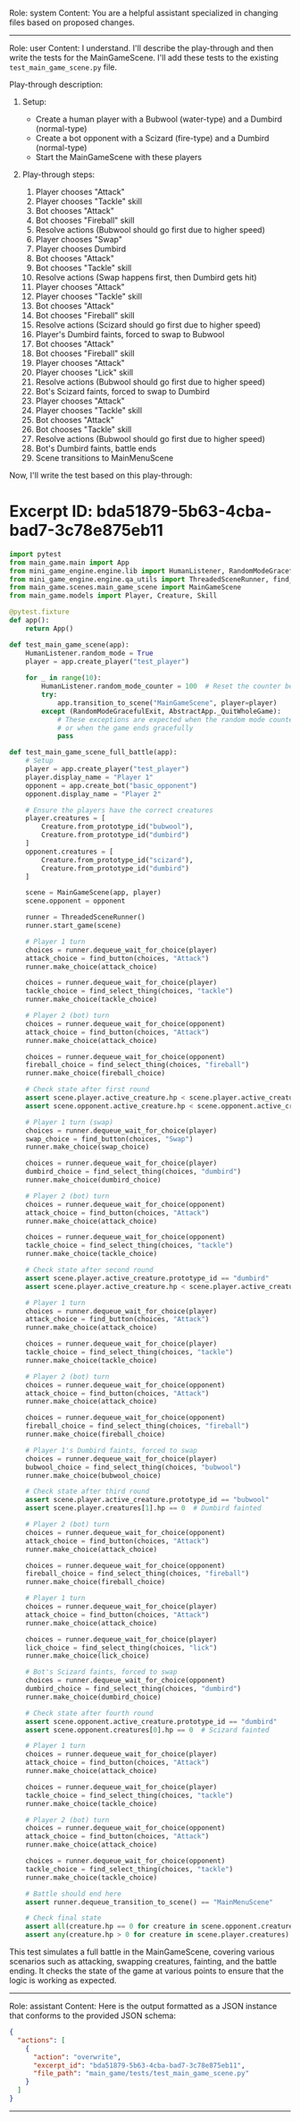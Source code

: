 Role: system
Content: You are a helpful assistant specialized in changing files based on proposed changes.
__________________
Role: user
Content: I understand. I'll describe the play-through and then write the tests for the MainGameScene. I'll add these tests to the existing `test_main_game_scene.py` file.

Play-through description:

1. Setup:
   - Create a human player with a Bubwool (water-type) and a Dumbird (normal-type)
   - Create a bot opponent with a Scizard (fire-type) and a Dumbird (normal-type)
   - Start the MainGameScene with these players

2. Play-through steps:
   1. Player chooses "Attack"
   2. Player chooses "Tackle" skill
   3. Bot chooses "Attack"
   4. Bot chooses "Fireball" skill
   5. Resolve actions (Bubwool should go first due to higher speed)
   6. Player chooses "Swap"
   7. Player chooses Dumbird
   8. Bot chooses "Attack"
   9. Bot chooses "Tackle" skill
   10. Resolve actions (Swap happens first, then Dumbird gets hit)
   11. Player chooses "Attack"
   12. Player chooses "Tackle" skill
   13. Bot chooses "Attack"
   14. Bot chooses "Fireball" skill
   15. Resolve actions (Scizard should go first due to higher speed)
   16. Player's Dumbird faints, forced to swap to Bubwool
   17. Bot chooses "Attack"
   18. Bot chooses "Fireball" skill
   19. Player chooses "Attack"
   20. Player chooses "Lick" skill
   21. Resolve actions (Bubwool should go first due to higher speed)
   22. Bot's Scizard faints, forced to swap to Dumbird
   23. Player chooses "Attack"
   24. Player chooses "Tackle" skill
   25. Bot chooses "Attack"
   26. Bot chooses "Tackle" skill
   27. Resolve actions (Bubwool should go first due to higher speed)
   28. Bot's Dumbird faints, battle ends
   29. Scene transitions to MainMenuScene

Now, I'll write the test based on this play-through:

# Excerpt ID: bda51879-5b63-4cba-bad7-3c78e875eb11
```python main_game/tests/test_main_game_scene.py
import pytest
from main_game.main import App
from mini_game_engine.engine.lib import HumanListener, RandomModeGracefulExit, AbstractApp
from mini_game_engine.engine.qa_utils import ThreadedSceneRunner, find_button, find_select_thing
from main_game.scenes.main_game_scene import MainGameScene
from main_game.models import Player, Creature, Skill

@pytest.fixture
def app():
    return App()

def test_main_game_scene(app):
    HumanListener.random_mode = True
    player = app.create_player("test_player")
    
    for _ in range(10):
        HumanListener.random_mode_counter = 100  # Reset the counter before each run
        try:
            app.transition_to_scene("MainGameScene", player=player)
        except (RandomModeGracefulExit, AbstractApp._QuitWholeGame):
            # These exceptions are expected when the random mode counter reaches zero
            # or when the game ends gracefully
            pass

def test_main_game_scene_full_battle(app):
    # Setup
    player = app.create_player("test_player")
    player.display_name = "Player 1"
    opponent = app.create_bot("basic_opponent")
    opponent.display_name = "Player 2"

    # Ensure the players have the correct creatures
    player.creatures = [
        Creature.from_prototype_id("bubwool"),
        Creature.from_prototype_id("dumbird")
    ]
    opponent.creatures = [
        Creature.from_prototype_id("scizard"),
        Creature.from_prototype_id("dumbird")
    ]

    scene = MainGameScene(app, player)
    scene.opponent = opponent

    runner = ThreadedSceneRunner()
    runner.start_game(scene)

    # Player 1 turn
    choices = runner.dequeue_wait_for_choice(player)
    attack_choice = find_button(choices, "Attack")
    runner.make_choice(attack_choice)

    choices = runner.dequeue_wait_for_choice(player)
    tackle_choice = find_select_thing(choices, "tackle")
    runner.make_choice(tackle_choice)

    # Player 2 (bot) turn
    choices = runner.dequeue_wait_for_choice(opponent)
    attack_choice = find_button(choices, "Attack")
    runner.make_choice(attack_choice)

    choices = runner.dequeue_wait_for_choice(opponent)
    fireball_choice = find_select_thing(choices, "fireball")
    runner.make_choice(fireball_choice)

    # Check state after first round
    assert scene.player.active_creature.hp < scene.player.active_creature.max_hp
    assert scene.opponent.active_creature.hp < scene.opponent.active_creature.max_hp

    # Player 1 turn (swap)
    choices = runner.dequeue_wait_for_choice(player)
    swap_choice = find_button(choices, "Swap")
    runner.make_choice(swap_choice)

    choices = runner.dequeue_wait_for_choice(player)
    dumbird_choice = find_select_thing(choices, "dumbird")
    runner.make_choice(dumbird_choice)

    # Player 2 (bot) turn
    choices = runner.dequeue_wait_for_choice(opponent)
    attack_choice = find_button(choices, "Attack")
    runner.make_choice(attack_choice)

    choices = runner.dequeue_wait_for_choice(opponent)
    tackle_choice = find_select_thing(choices, "tackle")
    runner.make_choice(tackle_choice)

    # Check state after second round
    assert scene.player.active_creature.prototype_id == "dumbird"
    assert scene.player.active_creature.hp < scene.player.active_creature.max_hp

    # Player 1 turn
    choices = runner.dequeue_wait_for_choice(player)
    attack_choice = find_button(choices, "Attack")
    runner.make_choice(attack_choice)

    choices = runner.dequeue_wait_for_choice(player)
    tackle_choice = find_select_thing(choices, "tackle")
    runner.make_choice(tackle_choice)

    # Player 2 (bot) turn
    choices = runner.dequeue_wait_for_choice(opponent)
    attack_choice = find_button(choices, "Attack")
    runner.make_choice(attack_choice)

    choices = runner.dequeue_wait_for_choice(opponent)
    fireball_choice = find_select_thing(choices, "fireball")
    runner.make_choice(fireball_choice)

    # Player 1's Dumbird faints, forced to swap
    choices = runner.dequeue_wait_for_choice(player)
    bubwool_choice = find_select_thing(choices, "bubwool")
    runner.make_choice(bubwool_choice)

    # Check state after third round
    assert scene.player.active_creature.prototype_id == "bubwool"
    assert scene.player.creatures[1].hp == 0  # Dumbird fainted

    # Player 2 (bot) turn
    choices = runner.dequeue_wait_for_choice(opponent)
    attack_choice = find_button(choices, "Attack")
    runner.make_choice(attack_choice)

    choices = runner.dequeue_wait_for_choice(opponent)
    fireball_choice = find_select_thing(choices, "fireball")
    runner.make_choice(fireball_choice)

    # Player 1 turn
    choices = runner.dequeue_wait_for_choice(player)
    attack_choice = find_button(choices, "Attack")
    runner.make_choice(attack_choice)

    choices = runner.dequeue_wait_for_choice(player)
    lick_choice = find_select_thing(choices, "lick")
    runner.make_choice(lick_choice)

    # Bot's Scizard faints, forced to swap
    choices = runner.dequeue_wait_for_choice(opponent)
    dumbird_choice = find_select_thing(choices, "dumbird")
    runner.make_choice(dumbird_choice)

    # Check state after fourth round
    assert scene.opponent.active_creature.prototype_id == "dumbird"
    assert scene.opponent.creatures[0].hp == 0  # Scizard fainted

    # Player 1 turn
    choices = runner.dequeue_wait_for_choice(player)
    attack_choice = find_button(choices, "Attack")
    runner.make_choice(attack_choice)

    choices = runner.dequeue_wait_for_choice(player)
    tackle_choice = find_select_thing(choices, "tackle")
    runner.make_choice(tackle_choice)

    # Player 2 (bot) turn
    choices = runner.dequeue_wait_for_choice(opponent)
    attack_choice = find_button(choices, "Attack")
    runner.make_choice(attack_choice)

    choices = runner.dequeue_wait_for_choice(opponent)
    tackle_choice = find_select_thing(choices, "tackle")
    runner.make_choice(tackle_choice)

    # Battle should end here
    assert runner.dequeue_transition_to_scene() == "MainMenuScene"

    # Check final state
    assert all(creature.hp == 0 for creature in scene.opponent.creatures)
    assert any(creature.hp > 0 for creature in scene.player.creatures)
```

This test simulates a full battle in the MainGameScene, covering various scenarios such as attacking, swapping creatures, fainting, and the battle ending. It checks the state of the game at various points to ensure that the logic is working as expected.
__________________
Role: assistant
Content: Here is the output formatted as a JSON instance that conforms to the provided JSON schema:

```json
{
  "actions": [
    {
      "action": "overwrite",
      "excerpt_id": "bda51879-5b63-4cba-bad7-3c78e875eb11",
      "file_path": "main_game/tests/test_main_game_scene.py"
    }
  ]
}
```
__________________
